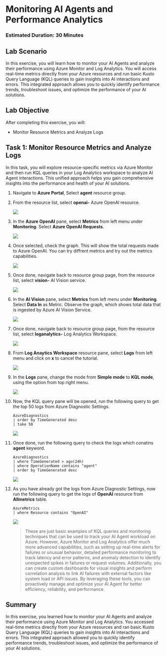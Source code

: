 # Monitoring AI Agents and Performance Analytics

### Estimated Duration: 30 Minutes

## Lab Scenario

In this exercise, you will learn how to monitor your AI Agents and analyze their performance using Azure Monitor and Log Analytics. You will access real-time metrics directly from your Azure resources and run basic Kusto Query Language (KQL) queries to gain insights into AI interactions and errors. This integrated approach allows you to quickly identify performance trends, troubleshoot issues, and optimize the performance of your AI solutions.

## Lab Objective

After completing this exercise, you will:

- Monitor Resource Metrics and Analyze Logs

## Task 1: Monitor Resource Metrics and Analyze Logs

In this task, you will explore resource-specific metrics via Azure Monitor and then run KQL queries in your Log Analytics workspace to analyze AI Agent interactions. This unified approach helps you gain comprehensive insights into the performance and health of your AI solutions.

1. Navigate to **Azure Portal**, Select **agent** resource group.

1. From the resource list, select **openai-<inject key="DeploymentID" enableCopy="false"/>** Azure OpenAI resource.

   ![](./media/ex5img1.png)

1. In the **Azure OpenAI** pane, select **Metrics** from left menu under **Monitoring**. Select **Azure OpenAI Requests**.

   ![](./media/ex5img2.png)

1. Once selected, check the graph. This will show the total requests made to Azure OpenAI. You can try diffrent metrics and try out the metrics capabilities.

   ![](./media/ex5img4.png)

1. Once done, navigate back to resource group page, from the resource list, select **vision-<inject key="DeploymentID" enableCopy="false"/>** AI Vision service.

   ![](./media/ex5img5.png)

1. In the **AI Vision** pane, select **Metrics** from left menu under **Monitoring**. Select **Data In** as Metric. Observe the graph, which shows total data that is ingested by Azure AI Vision Service.

   ![](./media/ex5img6.png)

1. Once done, navigate back to resource group page, from the resource list, select **loganalytics-<inject key="DeploymentID" enableCopy="false"/>** Log Analytics Workspace.

   ![](./media/ex5img11.png)

1. From **Log Anaytics Workspace** resource pane, select **Logs** from left menu and click on **x** to cancel the tutorial.

   ![](./media/ex5img12.png)

1. In the **Logs** pane, change the mode from **Simple mode** to **KQL mode**, using the option from top right menu.

   ![](./media/ex5img7.png)

1. Now, the KQL query pane will be opened, run the following query to get the top 50 logs from Azure Diagnostic Settings.

   ```
   AzureDiagnostics
   | order by TimeGenerated desc
   | take 50
   ```

   ![](./media/ex5img8.png)

1. Once done, run the following query to check the logs which conatins **agent** keyword.

   ```
   AzureDiagnostics
   | where TimeGenerated > ago(24h)
   | where OperationName contains "agent"
   | order by TimeGenerated desc
   ```

   ![](./media/ex5img9.png)

1. As you have already got the logs from Azure Diagnostic Settings, now run the following query to get the logs of **OpenAI** resource from **Allmetrics** table.

   ```
   AzureMetrics
   | where Resource contains "OpenAI"
   ```

   ![](./media/ex5img10.png)

   > These are just basic examples of KQL queries and monitoring techniques that can be used to track your AI Agent workload on Azure. However, Azure Monitor and Log Analytics offer much more advanced capabilities, such as setting up real-time alerts for failures or unusual behavior, detailed performance monitoring to track latency and error patterns, and anomaly detection to identify unexpected spikes in failures or request volumes. Additionally, you can create custom dashboards for visual insights and perform correlation analysis to link AI failures with external factors like system load or API issues. By leveraging these tools, you can proactively manage and optimize your AI Agent for better efficiency, reliability, and performance.

## Summary 

In this exercise, you learned how to monitor your AI Agents and analyze their performance using Azure Monitor and Log Analytics. You accessed real-time metrics directly from your Azure resources and ran basic Kusto Query Language (KQL) queries to gain insights into AI interactions and errors. This integrated approach allowed you to quickly identify performance trends, troubleshoot issues, and optimize the performance of your AI solutions.

